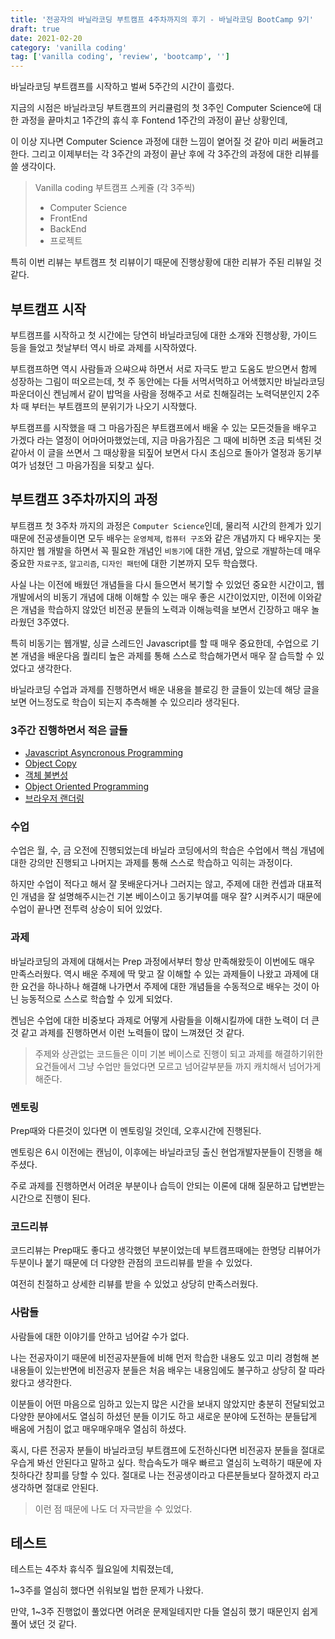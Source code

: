 ```yaml
---
title: '전공자의 바닐라코딩 부트캠프 4주차까지의 후기 - 바닐라코딩 BootCamp 9기'
draft: true
date: 2021-02-20
category: 'vanilla coding'
tag: ['vanilla coding', 'review', 'bootcamp', '']
---
```


바닐라코딩 부트캠프를 시작하고 벌써 5주간의 시간이 흘렀다.

지금의 시점은 바닐라코딩 부트캠프의 커리큘럼의 첫 3주인 Computer Science에 대한 과정을 끝마치고 1주간의 휴식 후 Fontend 1주간의 과정이 끝난 상황인데,

이 이상 지나면 Computer Science 과정에 대한 느낌이 옅어질 것 같아 미리 써둘려고 한다. 그리고 이제부터는 각 3주간의 과정이 끝난 후에 각 3주간의 과정에 대한 리뷰를 쓸 생각이다.

> Vanilla coding 부트캠프 스케쥴 (각 3주씩)
>
> - Computer Science
> - FrontEnd
> - BackEnd
> - 프로젝트

특히 이번 리뷰는 부트캠프 첫 리뷰이기 때문에 진행상황에 대한 리뷰가 주된 리뷰일 것 같다.

## 부트캠프 시작

부트캠프를 시작하고 첫 시간에는 당연히 바닐라코딩에 대한 소개와 진행상황, 가이드 등을 들었고 첫날부터 역시 바로 과제를 시작하였다.

부트캠프하면 역시 사람들과 으쌰으쌰 하면서 서로 자극도 받고 도움도 받으면서 함께 성장하는 그림이 떠오르는데, 첫 주 동안에는 다들 서먹서먹하고 어색했지만 바닐라코딩 파운더이신 켄님께서 같이 밥먹을 사람을 정해주고 서로 친해질려는 노력덕분인지 2주차 때 부터는 부트캠프의 분위기가 나오기 시작했다.

부트캠프를 시작했을 때 그 마음가짐은 부트캠프에서 배울 수 있는 모든것들을 배우고 가겠다 라는 열정이 어마어마했었는데, 지금 마음가짐은 그 때에 비하면 조금 퇴색된 것 같아서 이 글을 쓰면서 그 때상황을 되짚어 보면서 다시 초심으로 돌아가 열정과 동기부여가 넘쳤던 그 마음가짐을 되찾고 싶다.

## 부트캠프 3주차까지의 과정

부트캠프 첫 3주차 까지의 과정은 `Computer Science`인데, 물리적 시간의 한계가 있기 때문에 전공생들이면 모두 배우는 `운영체제`, `컴퓨터 구조`와 같은 개념까지 다 배우지는 못하지만 웹 개발을 하면서 꼭 필요한 개념인 `비동기`에 대한 개념, 앞으로 개발하는데 매우 중요한 `자료구조`, `알고리즘`, `디자인 패턴`에 대한 기본까지 모두 학습했다.

사실 나는 이전에 배웠던 개념들을 다시 들으면서 복기할 수 있었던 중요한 시간이고, 웹 개발에서의 비동기 개념에 대해 이해할 수 있는 매우 좋은 시간이었지만, 이전에 이와같은 개념을 학습하지 않았던 비전공 분들의 노력과 이해능력을 보면서 긴장하고 매우 놀라웠던 3주였다.


특히 비동기는 웹개발, 싱글 스레드인 Javascript를 할 때 매우 중요한데, 수업으로 기본 개념을 배운다음 퀄리티 높은 과제를 통해 스스로 학습해가면서 매우 잘 습득할 수 있었다고 생각한다.

바닐라코딩 수업과 과제를 진행하면서 배운 내용을 블로깅 한 글들이 있는데 해당 글을 보면 어느정도로 학습이 되는지 추측해볼 수 있으리라 생각된다.

### 3주간 진행하면서 적은 글들

- [Javascript Asyncronous Programming](../../../2021/javascript/하옹의-자바스크립트-식사---Asynchronous-Programming/)
- [Object Copy](../../../2021/javascript/하옹의-자바스크립트-간식---Object-Copy/)
- [객체 불변성](../../../2021/javascript/하옹의-자바스크립트-간식---객체-불변성_Immutability/)
- [Object Oriented Programming](2021/javascript/하옹의-자바스크립트-식사---Object-Oriented-Programming/)
- [브라우저 랜더링](../../../2021/frontend/browser-rendering/)

### 수업

수업은 월, 수, 금 오전에 진행되었는데 바닐라 코딩에서의 학습은 수업에서 핵심 개념에 대한 강의만 진행되고 나머지는 과제를 통해 스스로 학습하고 익히는 과정이다.

하지만 수업이 적다고 해서 잘 못배운다거나 그러지는 않고, 주제에 대한 컨셉과 대표적인 개념을 잘 설명해주시는건 기본 베이스이고 동기부여를 매우 잘? 시켜주시기 때문에 수업이 끝나면 전투력 상승이 되어 있었다.

### 과제

바닐라코딩의 과제에 대해서는 Prep 과정에서부터 항상 만족해왔듯이 이번에도 매우 만족스러웠다.
역시 배운 주제에 딱 맞고 잘 이해할 수 있는 과제들이 나왔고 과제에 대한 요건을 하나하나 해결해 나가면서 주제에 대한 개념들을 수동적으로 배우는 것이 아닌 능동적으로 스스로 학습할 수 있게 되었다.

켄님은 수업에 대한 비중보다 과제로 어떻게 사람들을 이해시킬까에 대한 노력이 더 큰 것 같고 과제를 진행하면서 이런 노력들이 많이 느껴졌던 것 같다.

> 주제와 상관없는 코드들은 이미 기본 베이스로 진행이 되고 과제를 해결하기위한 요건들에서 그냥 수업만 들었다면 모르고 넘어갈부분들 까지 캐치해서 넘어가게 해준다.

### 멘토링

Prep때와 다른것이 있다면 이 멘토링일 것인데, 오후시간에 진행된다.

멘토링은 6시 이전에는 캔님이, 이후에는 바닐라코딩 출신 현업개발자분들이 진행을 해주셨다.

주로 과제를 진행하면서 어려운 부분이나 습득이 안되는 이론에 대해 질문하고 답변받는 시간으로 진행이 된다.

### 코드리뷰

코드리뷰는 Prep때도 좋다고 생각했던 부분이었는데 부트캠프때에는 한명당 리뷰어가 두분이나 붙기 때문에 더 다양한 관점의 코드리뷰를 받을 수 있었다.

여전히 친절하고 상세한 리뷰를 받을 수 있었고 상당히 만족스러웠다.

### 사람들

사람들에 대한 이야기를 안하고 넘어갈 수가 없다.

나는 전공자이기 때문에 비전공자분들에 비해 먼저 학습한 내용도 있고 미리 경험해 본 내용들이 있는반면에 비전공자 분들은 처음 배우는 내용임에도 불구하고 상당히 잘 따라왔다고 생각한다.

이분들이 어떤 마음으로 임하고 있는지 많은 시간을 보내지 않았지만 충분히 전달되었고 다양한 분야에서도 열심히 하셨던 분들 이기도 하고 새로운 분야에 도전하는 분들답게 배움에 거침이 없고 매우매우매우 열심히 하셨다.

혹시, 다른 전공자 분들이 바닐라코딩 부트캠프에 도전하신다면 비전공자 분들을 절대로 우습게 봐선 안된다고 말하고 싶다.
학습속도가 매우 빠르고 열심히 노력하기 때문에 자칫하다간 창피를 당할 수 있다. 절대로 나는 전공생이라고 다른분들보다 잘하겠지 라고 생각하면 절대로 안된다.

> 이런 점 때문에 나도 더 자극받을 수 있었다.

## 테스트

테스트는 4주차 휴식주 월요일에 치뤄졌는데,

1~3주를 열심히 했다면 쉬워보일 법한 문제가 나왔다.

만약, 1~3주 진행없이 풀었다면 어려운 문제일테지만 다들 열심히 했기 때문인지 쉽게 풀어 냈던 것 같다.
